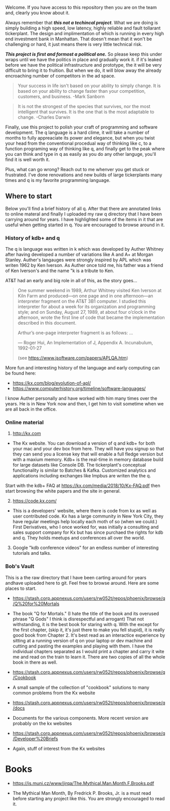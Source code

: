 
Welcome. If you have access to this repository then you are on the team and, clearly you know about it. 

Always remember that **_this not a techincal project_**. What we are doing is simply building a high speed, low latency, highly reliable and fault tollarant tickerplant. The design and implimentation of which is running in every high end investment bank in Manhattan. That doesn't mean that it won't be challenging or hard, it just means there is very little technical risk. 

**_This project is first and formost a political one._** So please keep this under wraps until we have the politics in place and gradually work it. if it's leaked before we have the political infrastructure and prototype, the it will be very difficult to bring it to fruition. But when we do, it will blow away the already encroaching number of competitors in the ad space. 

>Your success in life isn't based on your ability to simply change. It is based on your ability to change faster than your competition, customers, and business. -Mark Sanborn

>It is not the strongest of the species that survives, nor the most intelligent that survives. It is the one that is the most adaptable to change. 
-Charles Darwin

Finally, use this project to polish your craft of programming and software development. The q language is a hard clime, it will take a number of months to fully appreaciate its power and elegance, but when you twist your head from the conventional procedual way of thinking like c, to a function programing way of thinking like q, and finally get to the peak where you can think and type in q as easily as you do any other languge, you'll find it is well worth it. 

Plus, what can go wrong? Reach out to me whenver you get stuck or frustrated. I've done renovations and new builds of large tickerplants many times and q is my favorite programming language.

## Where to start

Below you'll find a brief history of all q. After that there are annotated links to online materal and finally I uploaded my raw q directory that I have been carrying around for years. I have highlighted some of the items in it that are useful when getting started in q. You are encouraged to browse around in it. 

### History of kdb+ and q

The q is language was written in k which was developed by Auther Whitney after having developed a number of variations like A and A+ at Morgan Stanley. Auther's langauges were strongly inspired by APL which was writen 1962 by Ken Iverson. As Auther once told me, his father was a friend of Ken Iverson's and the name "k is a tribute to Ken.

AT&T had an early and big role in all of this, as the story goes... 

>One summer weekend in 1989, Arthur Whitney visited Ken Iverson at Kiln Farm and produced—on one page and in one afternoon—an interpreter fragment on the AT&T 3B1 computer. I studied this interpreter for about a week for its organization and programming style; and on Sunday, August 27, 1989, at about four o’clock in the afternoon, wrote the first line of code that became the implementation described in this document.
>
>Arthur’s one-page interpreter fragment is as follows: …
>
>— Roger Hui, An Implementation of J, Appendix A. Incunabulum,
>1992-01-27
>
> (see https://www.jsoftware.com/papers/APLQA.htm)

More fun and interesting history of the language and early computing can be found here:

* https://kx.com/blog/evolution-of-apl/
* https://www.computerhistory.org/timeline/software-languages/

I know Auther personally and have worked with him many times over the years. He is in New York now and then, I get him to visit sometime when we are all back in the office.

### Online material

1. http://kx.com
- The Kx website. You can download a version of q and kdb+ for both your mac and your dev box from here. They will have you signup so that they can send you a license key that will enable a full fledge version but with a maxium memory. Kdb+ is the real-time in memory database build for large datasets like Console DB. The tickerplant's conceptual functionality is similar to Batches & Kafka. Customized analytics and applications including exchanges like Impbus are writen the the q. 

Start with the kdb+ FAQ at https://kx.com/media/2018/10/Kx-FAQ.pdf then start browsing the white papers and the site in general.

2. https://code.kx.com/
- This is a developers' website, where there is code from kx as well as user contributed code. Kx has a large community in New York City, they have regular meetings help locally each moth of so (when we could.) First Derivatives, who I once worked for, was initially a consulting and sales support company for Kx but has since purchaed the rights for kdb and q. They holds meetups and conferences all over the world.

3. Google "kdb conference videos" for an endless number of interesting tutorials and talks.

### Bob's Vault

This is a the raw directory that I have been carting around for years andhave uploaded here to git. Feel free to browse around. Here are some places to start.

* https://stash.corp.appnexus.com/users/rw052t/repos/phoenix/browse/q/Q%20for%20Mortals
- The book "Q for Mortals." (I hate the title of the book and its overused phrase "Q Gods" I think is disrespectful and arrogant) That not withstanding, it is  the best book for staring with q. With the except for the first chapter, (skip it, it's just there to make you fell stupid), it is really good book from Chapter 2. It's best read as an interactice experience by sitting at a running version of q on your laptop or dev machine and cutting and pasting the examples and playing with them. I have the individual chapters separated as I would print a chapter and carry it wite me and read on the train to learn it. There are two copies of all the whole book in there as well.

* https://stash.corp.appnexus.com/users/rw052t/repos/phoenix/browse/q/Cookbook
- A small sample of the collection of "cookbook" solutions to many common problems from the Kx website 

* https://stash.corp.appnexus.com/users/rw052t/repos/phoenix/browse/q/docs
- Documents for the various components. More recent version are probably on the kx websites

* https://stash.corp.appnexus.com/users/rw052t/repos/phoenix/browse/q/Developer%20Briefs
- Again, stuff of interest from the Kx websites

# Books

*  https://is.muni.cz/www/jirqa/The.Mythical.Man.Month.F.Brooks.pdf
- The Mythical Man Month, By Fredrick P. Brooks, Jr. is a must read before starting any project like this. You are strongly encouraged to read it.


